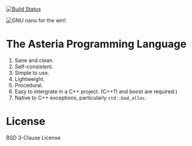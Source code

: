 [![Build Status](https://travis-ci.org/lhmouse/asteria.svg?branch=master)](https://travis-ci.org/lhmouse/asteria)

![GNU nano for the win!](https://raw.githubusercontent.com/lhmouse/poseidon/master/gnu-nano-ftw.png)

# The Asteria Programming Language

1. Sane and clean.
2. Self-consistent.
3. Simple to use.
4. Lightweight.
5. Procedural.
6. Easy to intergrate in a C++ project. (C++11 and boost are required.)
7. Native to C++ exceptions, particularly `std::bad_alloc`.

# License

BSD 3-Clause License
